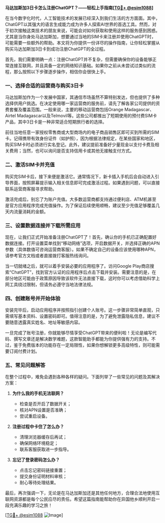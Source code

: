 **马达加斯加3日卡怎么注册ChatGPT？——轻松上手指南[[TG💪+ @esim1088](https://t.me/s/esim1088)]**

在当今数字化时代，人工智能技术的发展已经深入到我们生活的方方面面。其中，ChatGPT以其强大的语言生成能力成为许多人探索AI世界的首选工具。然而，对于初次接触这类技术的朋友来说，可能会对如何获取和使用这样的服务感到困惑。尤其是当你身处马达加斯加，想要通过当地的SIM卡来注册并使用ChatGPT时，可能需要一些额外的帮助。本文将为你提供一份详尽的操作指南，让你轻松掌握从购买马达加斯加3日卡到成功注册ChatGPT的全过程。

首先，我们需要明确一点：注册ChatGPT并不复杂，但需要确保你的设备能够正常连接互联网，并且具备一定的网络知识基础。如果你之前从未尝试过类似的流程，那么按照以下步骤逐步操作，相信你会很快上手。

### 一、选择合适的运营商与购买3日卡

马达加斯加作为一个发展中国家，其通信市场虽然不算特别发达，但也提供了多种选择供用户挑选。在决定使用哪一家运营商的服务前，请先了解各家公司提供的资费套餐及覆盖范围。一般来说，主要的移动运营商包括Orange Madagascar、Airtel Madagascar以及Telmovil等。这些公司都推出了短期使用的预付费SIM卡产品，其中3日卡是一种非常适合短期旅行者的选择。

前往当地任意一家授权零售商或大型商场内的电子商品销售区即可买到所需的SIM卡。记得携带有效身份证件（如护照），因为根据法律规定，在某些国家和地区，购买SIM卡时必须进行实名登记。此外，建议提前准备好少量现金以支付卡费及相关费用；当然，也可以询问是否支持信用卡或其他无接触支付方式。

### 二、激活SIM卡并充值

购买完SIM卡后，接下来便是激活它。通常情况下，新卡插入手机后会自动进入引导界面，按照屏幕提示输入相关信息即可完成激活过程。如果遇到问题，可以直接联系运营商客服寻求帮助。

激活完成后，别忘了为账户充值。大多数运营商都支持通过便利店、ATM机甚至是官方应用程序完成充值操作。为了保证后续使用顺畅，建议至少充值足够覆盖几天内流量消耗的金额。

### 三、设置数据连接并下载所需应用

现在，让我们正式开始准备注册ChatGPT了！首先，确认你的手机已正确配置好数据连接。打开设置菜单找到“移动网络”选项，开启数据开关，并选择正确的APN参数（具体数值可咨询运营商客服）。如果不确定自己的设备应该使用哪种APN，请参考官方文档或者直接拨打客服热线询问。

当一切就绪之后，就可以着手安装必要的应用程序了。访问Google Play商店搜索“ChatGPT”，找到官方认证的应用程序后点击下载并安装。需要注意的是，在部分地区可能由于政策原因导致该软件无法直接下载，这时你可以考虑借助科学上网工具绕过限制，但请务必遵守当地法律法规。

### 四、创建账号并开始体验

安装完毕后，启动应用程序并按照指引创建个人账号。这一步骤非常简单直观，只需填写基本资料、设置密码即可。值得注意的是，为了避免泄露隐私信息，建议不要随意透露真实姓名、地址等敏感内容。

一旦完成了账号注册，你就能够尽情享受ChatGPT带来的便利啦！无论是编写代码、撰写文章还是解决数学难题，这款智能助手都能为你提供强有力的支持。不过，鉴于免费版本的功能存在一定局限性，如果你想解锁更多高级特性，则可能需要订阅付费计划。

### 五、常见问题解答

在整个过程中，难免会遇到各种各样的疑问。下面列举了一些常见的问题及其解决方案：

1. **为什么我的手机无法联网？**
   - 检查是否开启了数据开关；
   - 核对APN设置是否准确；
   - 尝试重启设备。

2. **注册过程中卡住了怎么办？**
   - 清理浏览器缓存后再试；
   - 确保网络环境稳定；
   - 联系客服获取进一步指导。

3. **忘记了登录密码怎么办？**
   - 点击忘记密码链接重置；
   - 提交身份证明材料审核；
   - 耐心等待处理结果。

最后，再次强调一下，无论是在马达加斯加还是其他任何地方，合理合法地使用互联网资源都是每个公民应尽的责任。希望这篇指南能帮助你在异国他乡顺利开启一段充满乐趣的学习之旅！

[[TG💪+ @esim1088](https://t.me/s/esim1088) ![Image](https://i.postimg.cc/4NQfJmqS/Snipaste-2025-05-13-00-14-12.png)]